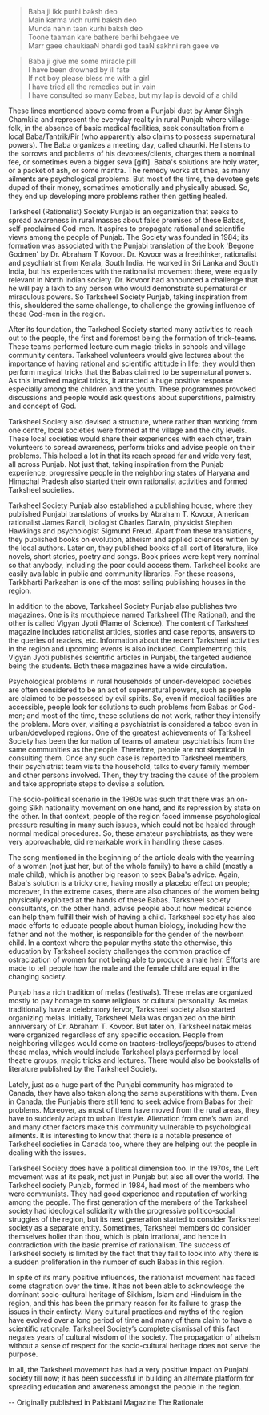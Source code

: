 <!-- 
.. title: Rationalist movement in Punjab
.. slug: rationalist
.. date: 2012-05-10 17:17:36 UTC+05:30
.. tags: rationalism, punjab, society, politics
.. category: writing
.. link: 
.. description: Article on rationalist movement in Punjab
.. type: text
-->

> Baba ji ikk purhi baksh deo  
> Main karma vich rurhi baksh deo  
> Munda nahin taan kurhi baksh deo  
> Toone taaman kare bathere berhi behgaee ve  
> Marr gaee chaukiaaN bhardi god taaN sakhni reh gaee ve  

> Baba ji give me some miracle pill  
> I have been drowned by ill fate  
> If not boy please bless me with a girl  
> I have tried all the remedies but in vain  
> I have consulted so many Babas, but my lap is devoid of a child   



These lines mentioned above come from a Punjabi duet by Amar Singh Chamkila and represent the everyday reality in rural Punjab where village-folk, in the absence of basic medical facilities, seek consultation from a local Baba/Tantrik/Pir (who apparently also claims to possess supernatural powers). The Baba organizes a meeting day, called chaunki. He listens to the sorrows and problems of his devotees/clients, charges them a nominal fee, or sometimes even a bigger seva [gift]. Baba's solutions are holy water, or a packet of ash, or some mantra. The remedy works at times, as many ailments are psychological problems. But most of the time, the devotee gets duped of their money, sometimes emotionally and physically abused. So, they end up developing more problems rather then getting healed.    

Tarksheel (Rationalist) Society Punjab is an organization that seeks to spread awareness in rural masses about false promises of these Babas, self-proclaimed God-men. It aspires to propagate rational and scientific views among the people of Punjab. The Society was founded in 1984; its formation was associated with the Punjabi translation of the book 'Begone Godmen' by Dr. Abraham T Kovoor. Dr. Kovoor was a freethinker, rationalist and psychiatrist from Kerala, South India. He worked in Sri Lanka and South India, but his experiences with the rationalist movement there, were equally relevant in North Indian society. Dr. Kovoor had announced a challenge that he will pay a lakh to any person who would demonstrate supernatural or miraculous powers. So Tarksheel Society Punjab, taking inspiration from this, shouldered the same challenge, to challenge the growing influence of these God-men in the region.


After its foundation, the Tarksheel Society started many activities to reach out to the people, the first and foremost being the formation of trick-teams. These teams performed lecture cum magic-tricks in schools and village community centers. Tarksheel volunteers would give lectures about the importance of having rational and scientific attitude in life; they would then perform magical tricks that the Babas claimed to be supernatural powers. As this involved magical tricks, it attracted a huge positive response especially among the children and the youth. These programmes provoked discussions and people would ask questions about superstitions, palmistry and concept of God. 

Tarksheel Society also devised a structure, where rather than working from one centre, local societies were formed at the village and the city levels. These local societies would share their experiences with each other, train volunteers to spread awareness, perform tricks and advise people on their problems. This helped a lot in that its reach spread far and wide very fast, all across Punjab. Not just that, taking inspiration from the Punjab experience, progressive people in the neighboring states of Haryana and Himachal Pradesh also started their own rationalist activities and formed Tarksheel societies.

Tarksheel Society Punjab also established a publishing house, where they published Punjabi translations of works by Abraham T. Kovoor, American rationalist James Randi, biologist Charles Darwin, physicist Stephen Hawkings and psychologist Sigmund Freud. Apart from these translations, they published books on evolution, atheism and applied sciences written by the local authors. Later on, they published books of all sort of literature, like novels, short stories, poetry and songs. Book prices were kept very nominal so that anybody, including the poor could access them. Tarksheel books are easily available in public and community libraries. For these reasons, Tarkbharti Parkashan is one of the most selling publishing houses in the region.

In addition to the above, Tarksheel Society Punjab also publishes two magazines. One is its mouthpiece named Tarksheel (The Rational), and the other is called Vigyan Jyoti (Flame of Science). The content of Tarksheel magazine includes rationalist articles, stories and case reports, answers to the queries of readers, etc. Information about the recent Tarksheel activities in the region and upcoming events is also included. Complementing this, Vigyan Jyoti publishes scientific articles in Punjabi, the targeted audience being the students. Both these magazines have a wide circulation.

Psychological problems in rural households of under-developed societies are often considered to be an act of supernatural powers, such as people are claimed to be possessed by evil spirits. So, even if medical facilities are accessible, people look for solutions to such problems from Babas or God-men; and most of the time, these solutions do not work, rather they intensify the problem. More over, visiting a psychiatrist is considered a taboo even in urban/developed regions. One of the greatest achievements of Tarksheel Society has been the formation of teams of amateur psychiatrists from the same communities as the people. Therefore, people are not skeptical in consulting them. Once any such case is reported to Tarksheel members, their psychiatrist team visits the household, talks to every family member and other persons involved. Then, they try tracing the cause of the problem and take appropriate steps to devise a solution.

The socio-political scenario in the 1980s was such that there was an on-going Sikh nationality movement on one hand, and its repression by state on the other. In that context, people of the region faced immense psychological pressure resulting in many such issues, which could not be healed through normal medical procedures. So, these amateur psychiatrists, as they were very approachable, did remarkable work in handling these cases.

The song mentioned in the beginning of the article deals with the yearning of a woman (not just her, but of the whole family) to have a child (mostly a male child), which is another big reason to seek Baba's advice. Again, Baba's solution is a tricky one, having mostly a placebo effect on people; moreover, in the extreme cases, there are also chances of the women being physically exploited at the hands of these Babas. Tarksheel society consultants, on the other hand, advise people about how medical science can help them fulfill their wish of having a child. Tarksheel society has also made efforts to educate people about human biology, including how the father and not the mother, is responsible for the gender of the newborn child. In a context where the popular myths state the otherwise, this education by Tarksheel society challenges the common practice of ostracization of women for not being able to produce a male heir. Efforts are made to tell people how the male and the female child are equal in the changing society. 

Punjab has a rich tradition of melas (festivals). These melas are organized mostly to pay homage to some religious or cultural personality.  As melas traditionally have a celebratory fervor, Tarksheel society also started organizing melas. Initially, Tarksheel Mela was organized on the birth anniversary of Dr. Abraham T. Kovoor. But later on, Tarksheel natak melas were organized regardless of any specific occasion. People from neighboring villages would come on tractors-trolleys/jeeps/buses to attend these melas, which would include Tarksheel plays performed by local theatre groups, magic tricks and lectures. There would also be bookstalls of literature published by the Tarksheel Society.

Lately, just as a huge part of the Punjabi community has migrated to Canada, they have also taken along the same superstitions with them. Even in Canada, the Punjabis there still tend to seek advice from Babas for their problems. Moreover, as most of them have moved from the rural areas, they have to suddenly adapt to urban lifestyle. Alienation from one’s own land and many other factors make this community vulnerable to psychological ailments. It is interesting to know that there is a notable presence of Tarksheel societies in Canada too, where they are helping out the people in dealing with the issues. 

Tarksheel Society does have a political dimension too. In the 1970s, the Left movement was at its peak, not just in Punjab but also all over the world. The Tarksheel society Punjab, formed in 1984, had most of the members who were communists. They had good experience and reputation of working among the people. The first generation of the members of the Tarksheel society had ideological solidarity with the progressive politico-social struggles of the region, but its next generation started to consider Tarksheel society as a separate entity. Sometimes, Tarksheel members do consider themselves holier than thou, which is plain irrational, and hence in contradiction with the basic premise of rationalism. The success of Tarksheel society is limited by the fact that they fail to look into why there is a sudden proliferation in the number of such Babas in this region. 

In spite of its many positive influences, the rationalist movement has faced some stagnation over the time. It has not been able to acknowledge the dominant socio-cultural heritage of Sikhism, Islam and Hinduism in the region, and this has been the primary reason for its failure to grasp the issues in their entirety. Many cultural practices and myths of the region have evolved over a long period of time and many of them claim to have a scientific rationale. Tarksheel Society’s complete dismissal of this fact negates years of cultural wisdom of the society. The propagation of atheism without a sense of respect for the socio-cultural heritage does not serve the purpose.

In all, the Tarksheel movement has had a very positive impact on Punjabi society till now; it has been successful in building an alternate platform for spreading education and awareness amongst the people in the region. 


--
Originally published in Pakistani Magazine The Rationale
